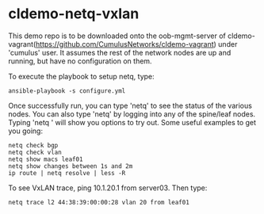 # cldemo-netq-vxlan

This demo repo is to be downloaded onto the oob-mgmt-server of cldemo-vagrant(<https://github.com/CumulusNetworks/cldemo-vagrant>) under 'cumulus' user. It assumes the rest of the network nodes are up and running, but have no configuration on them.

To execute the playbook to setup netq, type:

    ansible-playbook -s configure.yml

Once successfully run, you can type 'netq' to see the status of the various nodes. You can also type 'netq' by logging into any of the spine/leaf nodes.
Typing 'netq <TAB>' will show you options to try out. Some useful examples to get you going:

    netq check bgp
    netq check vlan
    netq show macs leaf01
    netq show changes between 1s and 2m
    ip route | netq resolve | less -R

To see VxLAN trace, ping 10.1.20.1 from server03. Then type:

    netq trace l2 44:38:39:00:00:28 vlan 20 from leaf01
